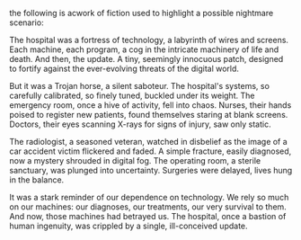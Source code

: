 the following is acwork of fiction used to highlight a possible nightmare scenario:

The hospital was a fortress of technology, a labyrinth of wires and screens. Each machine, each program, a cog in the intricate machinery of life and death. And then, the update. A tiny, seemingly innocuous patch, designed to fortify against the ever-evolving threats of the digital world. 

But it was a Trojan horse, a silent saboteur. The hospital's systems, so carefully calibrated, so finely tuned, buckled under its weight. The emergency room, once a hive of activity, fell into chaos. Nurses, their hands poised to register new patients, found themselves staring at blank screens. Doctors, their eyes scanning X-rays for signs of injury, saw only static.

The radiologist, a seasoned veteran, watched in disbelief as the image of a car accident victim flickered and faded. A simple fracture, easily diagnosed, now a mystery shrouded in digital fog. The operating room, a sterile sanctuary, was plunged into uncertainty. Surgeries were delayed, lives hung in the balance.

It was a stark reminder of our dependence on technology. We rely so much on our machines: our diagnoses, our treatments, our very survival to them. And now, those machines had betrayed us. The hospital, once a bastion of human ingenuity, was crippled by a single, ill-conceived update.

